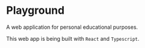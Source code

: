 # Playground

A web application for personal educational purposes.

This web app is being built with `React` and `Typescript`.
